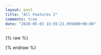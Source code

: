 ```yaml
---
layout: post
title: "All Features 2"
comments: true
date: "2020-05-03 15:56:21.995000+00:00"
---
```

{% raw %}
<script>
document.write(`<iframe id="myIframe" style="border:none;" src="https://crashlaker.github.io/assets/files/sqQw-tO_U.html"></iframe>`);
setTimeout(() => {iFrameResize({ log: true, enablePublicMethods: true }, '#myIframe')}, 1000)
</script>
{% endraw %}
    